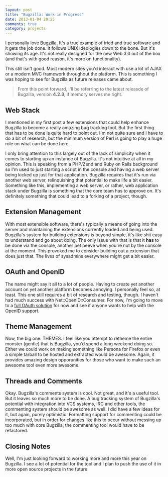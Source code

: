 ```yaml
---
layout: post
title: "Bugzilla: Work in Progress"
date: 2013-01-04 20:25
comments: true
category: projects
---
```


I personally love [Bugzilla](http://bugzilla.org). It's a true example of tried and true
software and it gets the job done. It follows UNIX ideologies down to the bone.
But it's showing its age. It's not really designed for the new Web 3.0 out of
the box (and that's with good reason, it's more on functionality).

This still isn't good. Most modern sites you'd interact with use a lot of AJAX
or a modern MVC framework throughout the platform. This is something I was hoping to see
for Bugzilla as future releases came about.

> From this point forward, I'll be referring to the latest releasde of Bugzilla,
> version **4.2.3**, if memory serves me right.

## Web Stack
I mentioned in my first post a few extensions that could help enhance Bugzilla
to become a really amazing bug tracking tool. But the first thing that has to
be done is quite hard to point out. I'm not quite sure and I have to do a bit
of research, but the minimum version of Perl is going to play a huge role on
what can be done here.

I only bring attention to this largely out of the lack of simplicity when it
comes to starting up an instance of Bugzilla. It's not intuitive at all in my
opinion. This is speaking from a PHP/Zend and Ruby on Rails background so I'm
used to just starting a script in the console and having a web server being
kicked up just for that application. Bugzilla requires that it's run via
another web server, relinquishing that potential to make life a bit easier.
Something like this, implementing a web server, or rather, web application
stack under Bugzilla is something that the core team has to approve on. It's
definitely something that could lead to a forking of a project, though.

## Extension Management
With most extensible software, there's typically a means of going into the server and
maintaining the extensions currently loaded and being used. Bugzilla's system
for building extensions is beyond simple, it's like shit easy to understand and
go about doing. The only issue with that is that it __has__ to be done via the
console, another pet peeve when you're not by the console at the moment. This
provoked me to consider building out a extension that does just that. The lives
of sysadmins everywhere might get a bit easier.

## OAuth and OpenID
The name might say it all to a lot of people. Having to create yet another account
on yet another platform becomes annoying. I personally feel so, at least. This one
still requires a bit of research and testing, though. I haven't had much success with
Net::OpenID::Consumer. For now, I'm going to move to a
[full OAuth solution](http://search.cpan.org/~kgrennan/Net-OAuth-0.28/lib/Net/OAuth/Client.pm)
for now and see if anyone wants to help with the OpenID support.

## Theme Management
Now, the big one. THEMES. I feel like you attempt to retheme the entire monster (gentle)
that is Bugzilla, you'd spend a long weekend doing so. Either we could work on making
something like Persona for Firefox or even a simple tarball to be hosted and extracted
would be awesome. Again, it provides amazing design opporunities for those who want to
make such an awesome tool even more awesome.

## Threads and Comments
Okay. Bugzilla's comments system is cool. Not great, and it's a useful tool. But it leaves
so much more to be done. A bug tracking system of Bugzilla's potential with integration into
VCS systems, IRC and other tools, the commenting system should be awesome as well. I did have
a few ideas for it, but again, purely optimistic. Formatting support for commenting could be
incorporated, but in order for changes like this to occur without messing up too much with
core Bugzilla, the commenting tool would have to be refactored.

## Closing Notes
Well, I'm just looking forward to working more and more this year on Bugzilla. I see a lot of
potential for the tool and I plan to push the use of it in more open source projects in the future.
